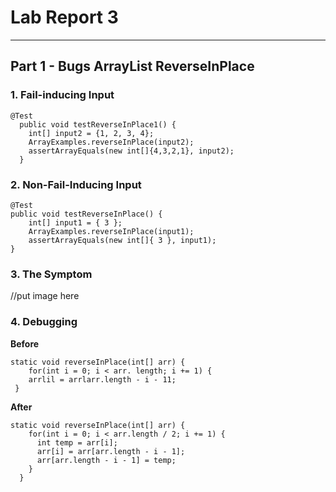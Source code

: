# **Lab Report 3**
***
## Part 1 - Bugs ArrayList ReverseInPlace
### 1. Fail-inducing Input
```
@Test
  public void testReverseInPlace1() {
    int[] input2 = {1, 2, 3, 4};
    ArrayExamples.reverseInPlace(input2);
    assertArrayEquals(new int[]{4,3,2,1}, input2);
  }
```

  ### 2. Non-Fail-Inducing Input
```
@Test  
public void testReverseInPlace() {  
    int[] input1 = { 3 };  
    ArrayExamples.reverseInPlace(input1);  
    assertArrayEquals(new int[]{ 3 }, input1);  
}
```  

 ### 3. The Symptom
 //put image here

### 4. Debugging
**Before**
```
static void reverseInPlace(int[] arr) {  
    for(int i = 0; i < arr. length; i += 1) {  
    arrlil = arrlarr.length - i - 11;  
 }
```

**After**
```
static void reverseInPlace(int[] arr) {  
    for(int i = 0; i < arr.length / 2; i += 1) {  
      int temp = arr[i];  
      arr[i] = arr[arr.length - i - 1];  
      arr[arr.length - i - 1] = temp;  
    }  
  }
  ```
